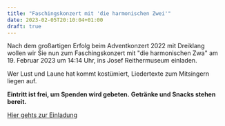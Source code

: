 ```yaml
---
title: "Faschingskonzert mit 'die harmonischen Zwei'"
date: 2023-02-05T20:10:04+01:00
draft: true
---
```


Nach dem großartigen Erfolg beim Adventkonzert 2022 mit Dreiklang wollen wir Sie nun zum Faschingskonzert mit "die harmonischen Zwa" am 19. Februar 2023 um 14:14 Uhr, ins Josef Reithermuseum einladen.
 
Wer Lust und Laune hat kommt kostümiert, Liedertexte zum Mitsingern liegen auf.

__Eintritt ist frei, um Spenden wird gebeten.__
__Getränke und Snacks stehen bereit.__

[Hier gehts zur Einladung](/posts/2023/faschingskonzert.pdf)
